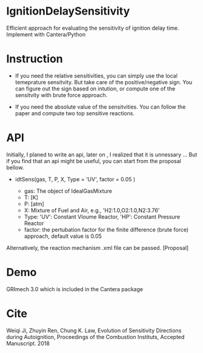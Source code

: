 # IgnitionDelaySensitivity

Efficient approach for evaluating the sensitivity of ignition delay time. Implement with Cantera/Python

# Instruction

+ If you need the relative sensitivities, you can simply use the local temeprature sensitvity. But take care of the positive/negative sign. You can figure out the sign based on intution, or compute one of the sensitvity with brute force approach.

+ If you need the absolute value of the sensitvities. You can follow the paper and compute two top sensitive reactions.

# API 

Initially, I planed to write an api, later on , I realized that it is unnessary ... But if you find that an api might be useful, you can start from the proposal bellow. 

+ idtSens(gas, T, P, X, Type = 'UV', factor = 0.05 )

    + gas: The object of IdealGasMixture
    + T: [K]
    + P: [atm]
    + X: Mixture of Fuel and Air, e.g., 'H2:1.0,O2:1.0,N2:3.76'
    + Type: 'UV': Constant Vloume Reactor, 'HP': Constant Pressure Reactor
    + factor: the pertubation factor for the finite difference (brute force) approach, default value is 0.05

Alternatively, the reaction mechanism .xml file can be passed. [Proposal]

# Demo

GRImech 3.0 which is included in the Cantera package

# Cite

Weiqi Ji, Zhuyin Ren, Chung K. Law, Evolution of Sensitivity Directions during Autoignition, Proceedings of the Combustion Instituts, Accepted Manuscript. 2018
